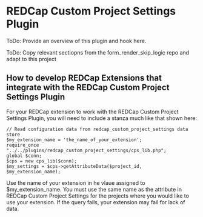# REDCap Custom Project Settings Plugin

ToDo: Provide an overview of this plugin and hook here.

ToDo: Copy relevant sectiopns from the form_render_skip_logic repo and adapt to this project


## How to develop REDCap Extensions that integrate with the REDCap Custom Project Settings Plugin

For your REDCap extension to work with the REDCap Custom Project Settings Plugin, you will need to include a stanza much like that shown here:

    // Read configuration data from redcap_custom_project_settings data store
    $my_extension_name = 'the_name_of_your_extension';
    require_once "../../plugins/redcap_custom_project_settings/cps_lib.php";
    global $conn;
    $cps = new cps_lib($conn);
    $my_settings = $cps->getAttributeData($project_id, $my_extension_name);

Use the name of your extension in he vlaue assigned to $my_extension_name.  You must use the same name as the attribute in REDCap Custom Project Settings for the projects where you would like to use your extension. If the query fails, your extension may fail for lack of data.

